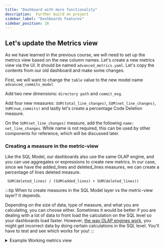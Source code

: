 ```yaml
---
title: "Dashboard with more functionality"
description:  Further build on project
sidebar_label: "Dashboards Features"
sidebar_position: 16
---
```


## Let's update the Metrics view

As we have learned in the previous course, we will need to set up the metrics view based on the new column names. 
Let's create a new metrics view via the UI. It should be named `advanced_metrics.yaml`. Let's copy the contents from our old dashboard and make some changes.

First, we will want to change the `table` value to the new model name `advanced_commits_model`

Add two new dimensions: `directory path` and `commit_msg`.

Add four new measures: `SUM(total_line_changes)`, `SUM(net_line_changes)`, `SUM(num_commits)` and lastly let's create a percentage Code Deletion measure.

On the `SUM(net_line_changes)` measure, add the following `name: net_line_changes`. While name is not required, this can be used by other components for reference, which will be discussed later.

### Creating a measure in the metric-view
Like the SQL Model, our dashboards also use the same OLAP engine, and you can use aggregates or expressions to create new metrics. In our case, since we have the added_lines and deleted_lines measures, we can create a percentage of lines deleted measure.

```
 SUM(deleted_lines) / (SUM(added_lines) + SUM(deleted_lines))
```
:::tip
When to create measures in the SQL Model layer vs the metric-view layer?
It depends.

Depending on the size of data, type of measure, and what you are calculating, you can choose either. Sometimes it would be better if you are dealing with a lot of data to front load the calculation on the SQL level so your dashboards load faster. However, [the way OLAP engines work](../../other/avg_avg.md), you might get incorrect data by doing certain calculations in the SQL level. You'll have to test and see which works for you!
:::


<details>
  <summary> Example Working metrics view</summary>
```yaml
# Metrics View YAML
# Reference documentation: https://docs.rilldata.com/reference/project-files/metrics_views

version: 1
type: metrics_view

table: advanced_commits_model # Choose a table to underpin your metrics
timeseries: author_date # Choose a timestamp column (if any) from your table

dimensions: 
- column: directory_path
  label: "The directory"
  description: "The directory path"
  name: directory_path

- column: filename
  label: "The filename"
  description: "The name of the modified filename"
  name: filename

- column: author_name
  label: "The Author's Name"
  description: "The name of the author of the commit"
  name: author_name

- column: commit_msg
  label: "The commit message"
  description: "The commit description attached."
  name: commit_msg

measures:
- expression: "SUM(total_line_changes)"
  label: "Total number of Lines changed"
  description: "the total number of lines changes, addition and deletion"
  name: total_line_changes

- expression: "SUM(net_line_changes)"
  label: "Net number of Lines changed"
  description: "the total net number of lines changes"
  name: net_line_changes


- expression: "SUM(num_commits)"
  label: "Number of Commits"
  description: "The total number of commits"
  name: num_commits

- expression: "(SUM(deleted_lines)/(SUM(deleted_lines)+SUM(added_lines)))"
  label: "Code Deletion Percent %"
  description: "The percent of code deletion"
  format_preset: percentage
```
</details>

### Create the Explore dashboard

Similarly to the Basics course, we can create an explore-dashboard on top of this metrics view by selecting `Create explore`. You're preview should look something like the below!

<img src = '/img/tutorials/204/advanced-dashboard.png' class='rounded-gif' />
<br />

Along with the dimensions and measures, you can define `theme:`, time zones, time ranges, and [security policies](https://docs.rilldata.com/manage/security). Feel free to test by uncommenting the parameters and seeing how it changes the explore dashboard.

```yaml
# Explore YAML
# Reference documentation: https://docs.rilldata.com/reference/project-files/explores

type: explore

title: "advanced_metrics_view dashboard"
metrics_view: advanced_metrics_view

dimensions: '*'
measures: '*'

# theme: theme.yaml

#time_ranges: 
#  - PT15M // Simplified syntax to specify only the range
#  - PT1H
#  - PT6H
#  - P7D

#time_zones:
#  - America/New_York

#security:
#  access: "{{ .user.admin }} AND '{{ .user.domain }}' == 'rilldata.com'"
```

import DocsRating from '@site/src/components/DocsRating';

---
<DocsRating />